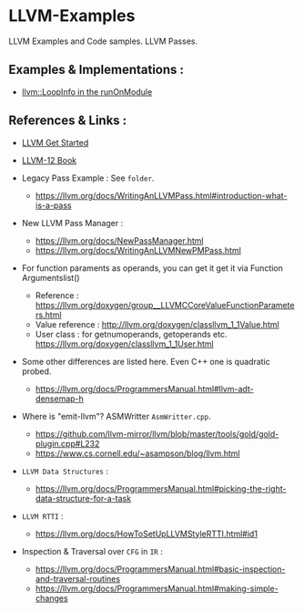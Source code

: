 # LLVM-Examples
LLVM Examples and Code samples. LLVM Passes.

## Examples & Implementations : 
- [llvm::LoopInfo in the runOnModule](https://lists.llvm.org/pipermail/llvm-dev/2019-April/131534.html)

## References & Links : 

- [LLVM Get Started](https://llvm.org/docs/GettingStarted.html)
- [LLVM-12 Book](https://github.com/PacktPublishing/Learn-LLVM-12)

- Legacy Pass Example : See `folder`.
	- https://llvm.org/docs/WritingAnLLVMPass.html#introduction-what-is-a-pass

- New LLVM Pass Manager : 
	- https://llvm.org/docs/NewPassManager.html
	- https://llvm.org/docs/WritingAnLLVMNewPMPass.html

- For function paraments as operands, you can get it get it via Function Argumentslist()
	- Reference : https://llvm.org/doxygen/group__LLVMCCoreValueFunctionParameters.html
	- Value reference : http://llvm.org/doxygen/classllvm_1_1Value.html
	- User class : for getnumoperands, getoperands etc. https://llvm.org/doxygen/classllvm_1_1User.html

- Some other differences are listed here. Even C++ one is quadratic probed. 
	- https://llvm.org/docs/ProgrammersManual.html#llvm-adt-densemap-h 

- Where is "emit-llvm"? ASMWritter `AsmWritter.cpp`.
	- https://github.com/llvm-mirror/llvm/blob/master/tools/gold/gold-plugin.cpp#L232
	- https://www.cs.cornell.edu/~asampson/blog/llvm.html

- `LLVM Data Structures` :
	- https://llvm.org/docs/ProgrammersManual.html#picking-the-right-data-structure-for-a-task

- `LLVM RTTI` :
	- https://llvm.org/docs/HowToSetUpLLVMStyleRTTI.html#id1

- Inspection & Traversal over `CFG` in `IR` :
	- https://llvm.org/docs/ProgrammersManual.html#basic-inspection-and-traversal-routines
	- https://llvm.org/docs/ProgrammersManual.html#making-simple-changes
